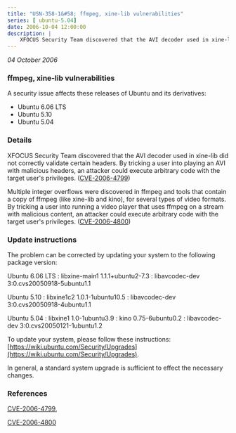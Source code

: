 ```yaml
---
title: "USN-358-1&#58; ffmpeg, xine-lib vulnerabilities"
series: [ ubuntu-5.04]
date: 2006-10-04 12:00:00
description: |
    XFOCUS Security Team discovered that the AVI decoder used in xine-lib did not correctly validate certain headers.  By tricking a user into playing an AVI with malicious headers, an attacker could execute arbitrary code with the target user&#39;s privileges.  ([CVE-2006-4799](http://people.ubuntu.com/~ubuntu-security/cve/CVE-2006-4799))
--- 
```

 
 

*04 October 2006*

### ffmpeg, xine-lib vulnerabilities

A security issue affects these releases of Ubuntu and its derivatives:

* Ubuntu 6.06 LTS
* Ubuntu 5.10
* Ubuntu 5.04

### Details

XFOCUS Security Team discovered that the AVI decoder used in xine-lib did not correctly validate certain headers. By tricking a user into playing an AVI with malicious headers, an attacker could execute arbitrary code with the target user&#39;s privileges. ([CVE-2006-4799](http://people.ubuntu.com/~ubuntu-security/cve/CVE-2006-4799))

Multiple integer overflows were discovered in ffmpeg and tools that contain a copy of ffmpeg (like xine-lib and kino), for several types of video formats. By tricking a user into running a video player that uses ffmpeg on a stream with malicious content, an attacker could execute arbitrary code with the target user&#39;s privileges. ([CVE-2006-4800](http://people.ubuntu.com/~ubuntu-security/cve/CVE-2006-4800))

### Update instructions

The problem can be corrected by updating your system to the following package version:

Ubuntu 6.06 LTS
 : libxine-main1 <span>1.1.1+ubuntu2-7.3</span>
 : libavcodec-dev <span>3:0.cvs20050918-5ubuntu1.1</span>

Ubuntu 5.10
 : libxine1c2 <span>1.0.1-1ubuntu10.5</span>
 : libavcodec-dev <span>3:0.cvs20050918-4ubuntu1.1</span>

Ubuntu 5.04
 : libxine1 <span>1.0-1ubuntu3.9</span>
 : kino <span>0.75-6ubuntu0.2</span>
 : libavcodec-dev <span>3:0.cvs20050121-1ubuntu1.2</span>

To update your system, please follow these instructions: [https://wiki.ubuntu.com/Security/Upgrades](https://wiki.ubuntu.com/Security/Upgrades).

In general, a standard system upgrade is sufficient to effect the necessary changes.

### References

 
 [CVE-2006-4799](http://people.ubuntu.com/~ubuntu-security/cve/CVE-2006-4799), 

 [CVE-2006-4800](http://people.ubuntu.com/~ubuntu-security/cve/CVE-2006-4800)
 

